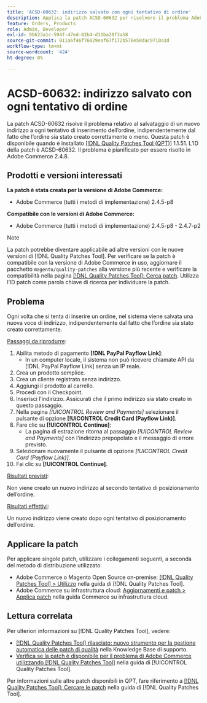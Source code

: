 ```yaml
---
title: 'ACSD-60632: indirizzo salvato con ogni tentativo di ordine'
description: Applica la patch ACSD-60632 per risolvere il problema Adobe Commerce relativo al salvataggio di un nuovo indirizzo a ogni tentativo di inserimento dell’ordine, indipendentemente dal fatto che l’ordine sia stato creato correttamente o meno.
feature: Orders, Products
role: Admin, Developer
exl-id: 9b623a1c-594f-47ed-82b4-d11ba20f3a58
source-git-commit: 011a6f46f76029eaf67f172b576e58dac9710a3d
workflow-type: tm+mt
source-wordcount: '424'
ht-degree: 0%

---
```


# ACSD-60632: indirizzo salvato con ogni tentativo di ordine

La patch ACSD-60632 risolve il problema relativo al salvataggio di un nuovo indirizzo a ogni tentativo di inserimento dell’ordine, indipendentemente dal fatto che l’ordine sia stato creato correttamente o meno. Questa patch è disponibile quando è installato [[!DNL Quality Patches Tool (QPT)]](https://experienceleague.adobe.com/it/docs/commerce-operations/tools/quality-patches-tool/quality-patches-tool-to-self-serve-quality-patches) 1.1.51. L’ID della patch è ACSD-60632. Il problema è pianificato per essere risolto in Adobe Commerce 2.4.8.

## Prodotti e versioni interessati

**La patch è stata creata per la versione di Adobe Commerce:**

* Adobe Commerce (tutti i metodi di implementazione) 2.4.5-p8

**Compatibile con le versioni di Adobe Commerce:**

* Adobe Commerce (tutti i metodi di implementazione) 2.4.5-p8 - 2.4.7-p2

>[!NOTE]
>
>La patch potrebbe diventare applicabile ad altre versioni con le nuove versioni di [!DNL Quality Patches Tool]. Per verificare se la patch è compatibile con la versione di Adobe Commerce in uso, aggiornare il pacchetto `magento/quality-patches` alla versione più recente e verificare la compatibilità nella pagina [[!DNL Quality Patches Tool]: Cerca patch](https://experienceleague.adobe.com/tools/commerce-quality-patches/index.html?lang=it). Utilizza l’ID patch come parola chiave di ricerca per individuare la patch.

## Problema

Ogni volta che si tenta di inserire un ordine, nel sistema viene salvata una nuova voce di indirizzo, indipendentemente dal fatto che l’ordine sia stato creato correttamente.

<u>Passaggi da riprodurre</u>:

1. Abilita metodo di pagamento **[!DNL PayPal Payflow Link]**:
   * In un computer locale, il sistema non può ricevere chiamate API da [!DNL PayPal Payflow Link] senza un IP reale.
1. Crea un prodotto semplice.
1. Crea un cliente registrato senza indirizzo.
1. Aggiungi il prodotto al carrello.
1. Procedi con il Checkpoint.
1. Inserisci l’indirizzo. Assicurati che il primo indirizzo sia stato creato in questo passaggio.
1. Nella pagina *[!UICONTROL Review and Payments]* selezionare il pulsante di opzione **[!UICONTROL Credit Card (Payflow Link)]**.
1. Fare clic su **[!UICONTROL Continue]**:
   * La pagina di estrazione ritorna al passaggio *[!UICONTROL Review and Payments]* con l&#39;indirizzo prepopolato e il messaggio di errore previsto.
1. Selezionare nuovamente il pulsante di opzione *[!UICONTROL Credit Card (Payflow Link)]*.
1. Fai clic su **[!UICONTROL Continue]**.

<u>Risultati previsti</u>:

Non viene creato un nuovo indirizzo al secondo tentativo di posizionamento dell’ordine.

<u>Risultati effettivi</u>:

Un nuovo indirizzo viene creato dopo ogni tentativo di posizionamento dell’ordine.

## Applicare la patch

Per applicare singole patch, utilizzare i collegamenti seguenti, a seconda del metodo di distribuzione utilizzato:

* Adobe Commerce o Magento Open Source on-premise: [[!DNL Quality Patches Tool] > Utilizzo](https://experienceleague.adobe.com/docs/commerce-operations/tools/quality-patches-tool/usage.html?lang=it) nella guida di [!DNL Quality Patches Tool].
* Adobe Commerce su infrastruttura cloud: [Aggiornamenti e patch > Applica patch](https://experienceleague.adobe.com/docs/commerce-cloud-service/user-guide/develop/upgrade/apply-patches.html?lang=it) nella guida Commerce su infrastruttura cloud.

## Lettura correlata

Per ulteriori informazioni su [!DNL Quality Patches Tool], vedere:

* [[!DNL Quality Patches Tool] rilasciato: nuovo strumento per la gestione automatica delle patch di qualità](https://experienceleague.adobe.com/it/docs/commerce-operations/tools/quality-patches-tool/quality-patches-tool-to-self-serve-quality-patches) nella Knowledge Base di supporto.
* [Verifica se la patch è disponibile per il problema di Adobe Commerce utilizzando  [!DNL Quality Patches Tool]](/help/tools/quality-patches-tool/patches-available-in-qpt/check-patch-for-magento-issue-with-magento-quality-patches.md) nella guida di [!UICONTROL Quality Patches Tool].

Per informazioni sulle altre patch disponibili in QPT, fare riferimento a [[!DNL Quality Patches Tool]: Cercare le patch](https://experienceleague.adobe.com/tools/commerce-quality-patches/index.html?lang=it) nella guida di [!DNL Quality Patches Tool].
